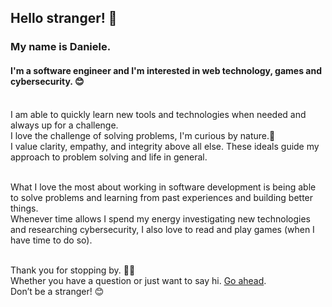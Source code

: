 <!---
danielepsvc/danielepsvc is a ✨ special ✨ repository because its `README.md` (this file) appears on your GitHub profile.
You can click the Preview link to take a look at your changes.
--->

## Hello stranger! 👋
### My name is Daniele. 
#### I'm a software engineer and I'm interested in web technology, games and cybersecurity. 😊<br/><br/>

I am able to quickly learn new tools and technologies when needed and always up for a challenge.<br/>
I love the challenge of solving problems, I'm curious by nature.🌛<br/>
I value clarity, empathy, and integrity above all else. These ideals guide my approach to problem solving and life in general.<br/><br/>

What I love the most about working in software development is being able to solve problems and learning from past experiences and building better things.<br/>
Whenever time allows I spend my energy investigating new technologies and researching cybersecurity, I also love to read and play games (when I have time to do so).<br/><br/>

Thank you for stopping by. 🖖😎<br/>
Whether you have a question or just want to say hi. [Go ahead](danielecarvalho86@gmail.com).<br/>
Don’t be a stranger! 😊<br/><br/>

<!---
<a href="https://ko-fi.com/danielepsvc"> <img align="left" src="https://storage.ko-fi.com/cdn/brandasset/kofi_bg_tag_dark.png" width="210" /></a></p><br><br>
--->
